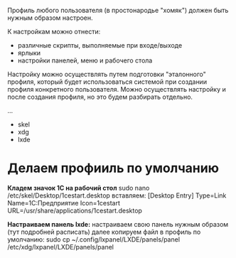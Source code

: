 Профиль любого пользователя (в простонародье "хомяк") должен быть нужным образом настроен. 

К настройкам можно отнести:
- различные скрипты, выполняемые при входе/выходе
- ярлыки
- настройки панелей, меню  и рабочего стола

Настройку можно осуществлять путем подготовки "эталонного" профиля, который будет использоваться системой при создании профиля конкретного пользователя.
Можно осуществлять настройку и после создания профиля, но это будем разбирать отдельно.

...
- skel
- xdg
- lxde

# Делаем профииль по умолчанию
**Кладем значок 1С на рабочий стол**
sudo nano /etc/skel/Desktop/1cestart.desktop
вставляем:
[Desktop Entry]
Type=Link
Name=1С:Предприятие
Icon=1cestart
URL=/usr/share/applications/1cestart.desktop

**Настраиваем панель lxde:**
настраиваем свою панель нужным образом (тут подробней расписать)
далее копируем файл в профиль по умолчанию:
sudo cp ~/.config/lxpanel/LXDE/panels/panel /etc/xdg/lxpanel/LXDE/panels/panel
